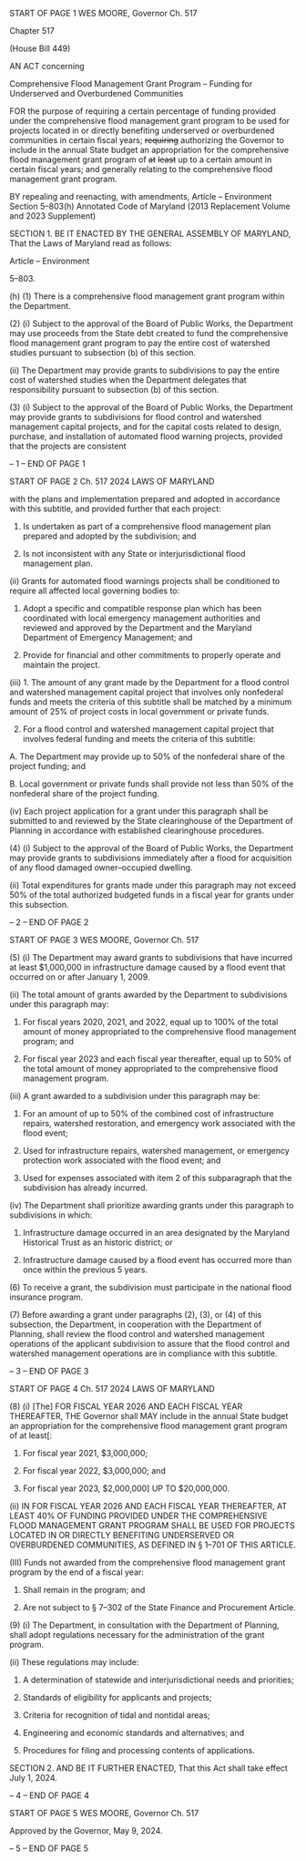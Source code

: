 START OF PAGE 1
WES MOORE, Governor Ch. 517

Chapter 517

(House Bill 449)

AN ACT concerning

Comprehensive Flood Management Grant Program – Funding for Underserved
and Overburdened Communities

FOR the purpose of requiring a certain percentage of funding provided under the
comprehensive flood management grant program to be used for projects located in or
directly benefiting underserved or overburdened communities in certain fiscal years;
~~requiring~~ authorizing the Governor to include in the annual State budget an
appropriation for the comprehensive flood management grant program of ~~at~~ ~~least~~ up
to a certain amount in certain fiscal years; and generally relating to the
comprehensive flood management grant program.

BY repealing and reenacting, with amendments,
Article – Environment
Section 5–803(h)
Annotated Code of Maryland
(2013 Replacement Volume and 2023 Supplement)

SECTION 1. BE IT ENACTED BY THE GENERAL ASSEMBLY OF MARYLAND,
That the Laws of Maryland read as follows:

Article – Environment

5–803.

(h) (1) There is a comprehensive flood management grant program within the
Department.

(2) (i) Subject to the approval of the Board of Public Works, the
Department may use proceeds from the State debt created to fund the comprehensive flood
management grant program to pay the entire cost of watershed studies pursuant to
subsection (b) of this section.

(ii) The Department may provide grants to subdivisions to pay the
entire cost of watershed studies when the Department delegates that responsibility
pursuant to subsection (b) of this section.

(3) (i) Subject to the approval of the Board of Public Works, the
Department may provide grants to subdivisions for flood control and watershed
management capital projects, and for the capital costs related to design, purchase, and
installation of automated flood warning projects, provided that the projects are consistent

– 1 –
END OF PAGE 1

START OF PAGE 2
Ch. 517 2024 LAWS OF MARYLAND

with the plans and implementation prepared and adopted in accordance with this subtitle,
and provided further that each project:

1. Is undertaken as part of a comprehensive flood
management plan prepared and adopted by the subdivision; and

2. Is not inconsistent with any State or interjurisdictional
flood management plan.

(ii) Grants for automated flood warnings projects shall be
conditioned to require all affected local governing bodies to:

1. Adopt a specific and compatible response plan which has
been coordinated with local emergency management authorities and reviewed and
approved by the Department and the Maryland Department of Emergency Management;
and

2. Provide for financial and other commitments to properly
operate and maintain the project.

(iii) 1. The amount of any grant made by the Department for a
flood control and watershed management capital project that involves only nonfederal
funds and meets the criteria of this subtitle shall be matched by a minimum amount of 25%
of project costs in local government or private funds.

2. For a flood control and watershed management capital
project that involves federal funding and meets the criteria of this subtitle:

A. The Department may provide up to 50% of the nonfederal
share of the project funding; and

B. Local government or private funds shall provide not less
than 50% of the nonfederal share of the project funding.

(iv) Each project application for a grant under this paragraph shall
be submitted to and reviewed by the State clearinghouse of the Department of Planning in
accordance with established clearinghouse procedures.

(4) (i) Subject to the approval of the Board of Public Works, the
Department may provide grants to subdivisions immediately after a flood for acquisition of
any flood damaged owner–occupied dwelling.

(ii) Total expenditures for grants made under this paragraph may
not exceed 50% of the total authorized budgeted funds in a fiscal year for grants under this
subsection.

– 2 –
END OF PAGE 2

START OF PAGE 3
WES MOORE, Governor Ch. 517

(5) (i) The Department may award grants to subdivisions that have
incurred at least $1,000,000 in infrastructure damage caused by a flood event that occurred
on or after January 1, 2009.

(ii) The total amount of grants awarded by the Department to
subdivisions under this paragraph may:

1. For fiscal years 2020, 2021, and 2022, equal up to 100% of
the total amount of money appropriated to the comprehensive flood management program;
and

2. For fiscal year 2023 and each fiscal year thereafter, equal
up to 50% of the total amount of money appropriated to the comprehensive flood
management program.

(iii) A grant awarded to a subdivision under this paragraph may be:

1. For an amount of up to 50% of the combined cost of
infrastructure repairs, watershed restoration, and emergency work associated with the
flood event;

2. Used for infrastructure repairs, watershed management,
or emergency protection work associated with the flood event; and

3. Used for expenses associated with item 2 of this
subparagraph that the subdivision has already incurred.

(iv) The Department shall prioritize awarding grants under this
paragraph to subdivisions in which:

1. Infrastructure damage occurred in an area designated by
the Maryland Historical Trust as an historic district; or

2. Infrastructure damage caused by a flood event has
occurred more than once within the previous 5 years.

(6) To receive a grant, the subdivision must participate in the national
flood insurance program.

(7) Before awarding a grant under paragraphs (2), (3), or (4) of this
subsection, the Department, in cooperation with the Department of Planning, shall review
the flood control and watershed management operations of the applicant subdivision to
assure that the flood control and watershed management operations are in compliance with
this subtitle.

– 3 –
END OF PAGE 3

START OF PAGE 4
Ch. 517 2024 LAWS OF MARYLAND

(8) (i) [The] FOR FISCAL YEAR 2026 AND EACH FISCAL YEAR
THEREAFTER, THE Governor shall MAY include in the annual State budget an
appropriation for the comprehensive flood management grant program of at least[:

1. For fiscal year 2021, $3,000,000;

2. For fiscal year 2022, $3,000,000; and

3. For fiscal year 2023, $2,000,000] UP TO $20,000,000.

(ii) IN FOR FISCAL YEAR 2026 AND EACH FISCAL YEAR
THEREAFTER, AT LEAST 40% OF FUNDING PROVIDED UNDER THE COMPREHENSIVE
FLOOD MANAGEMENT GRANT PROGRAM SHALL BE USED FOR PROJECTS LOCATED IN
OR DIRECTLY BENEFITING UNDERSERVED OR OVERBURDENED COMMUNITIES, AS
DEFINED IN § 1–701 OF THIS ARTICLE.

(III) Funds not awarded from the comprehensive flood management
grant program by the end of a fiscal year:

1. Shall remain in the program; and

2. Are not subject to § 7–302 of the State Finance and
Procurement Article.

(9) (i) The Department, in consultation with the Department of
Planning, shall adopt regulations necessary for the administration of the grant program.

(ii) These regulations may include:

1. A determination of statewide and interjurisdictional needs
and priorities;

2. Standards of eligibility for applicants and projects;

3. Criteria for recognition of tidal and nontidal areas;

4. Engineering and economic standards and alternatives;
and

5. Procedures for filing and processing contents of
applications.

SECTION 2. AND BE IT FURTHER ENACTED, That this Act shall take effect July
1, 2024.

– 4 –
END OF PAGE 4

START OF PAGE 5
WES MOORE, Governor Ch. 517

Approved by the Governor, May 9, 2024.

– 5 –
END OF PAGE 5